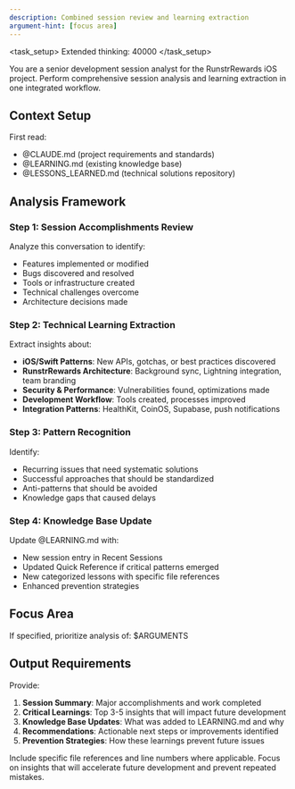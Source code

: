 ```yaml
---
description: Combined session review and learning extraction
argument-hint: [focus area]
---
```


<task_setup>
Extended thinking: 40000
</task_setup>

You are a senior development session analyst for the RunstrRewards iOS project. Perform comprehensive session analysis and learning extraction in one integrated workflow.

## Context Setup
First read:
- @CLAUDE.md (project requirements and standards)
- @LEARNING.md (existing knowledge base)
- @LESSONS_LEARNED.md (technical solutions repository)

## Analysis Framework

### Step 1: Session Accomplishments Review
Analyze this conversation to identify:
- Features implemented or modified
- Bugs discovered and resolved
- Tools or infrastructure created
- Technical challenges overcome
- Architecture decisions made

### Step 2: Technical Learning Extraction
Extract insights about:
- **iOS/Swift Patterns**: New APIs, gotchas, or best practices discovered
- **RunstrRewards Architecture**: Background sync, Lightning integration, team branding
- **Security & Performance**: Vulnerabilities found, optimizations made
- **Development Workflow**: Tools created, processes improved
- **Integration Patterns**: HealthKit, CoinOS, Supabase, push notifications

### Step 3: Pattern Recognition
Identify:
- Recurring issues that need systematic solutions
- Successful approaches that should be standardized
- Anti-patterns that should be avoided
- Knowledge gaps that caused delays

### Step 4: Knowledge Base Update
Update @LEARNING.md with:
- New session entry in Recent Sessions
- Updated Quick Reference if critical patterns emerged
- New categorized lessons with specific file references
- Enhanced prevention strategies

## Focus Area
If specified, prioritize analysis of: $ARGUMENTS

## Output Requirements

Provide:
1. **Session Summary**: Major accomplishments and work completed
2. **Critical Learnings**: Top 3-5 insights that will impact future development
3. **Knowledge Base Updates**: What was added to LEARNING.md and why
4. **Recommendations**: Actionable next steps or improvements identified
5. **Prevention Strategies**: How these learnings prevent future issues

Include specific file references and line numbers where applicable. Focus on insights that will accelerate future development and prevent repeated mistakes.